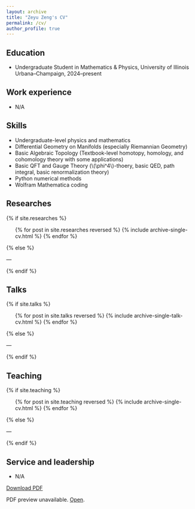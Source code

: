 ```yaml
---
layout: archive
title: "Zeyu Zeng's CV"
permalink: /cv/
author_profile: true
---
```


Education
------
- Undergraduate Student in Mathematics & Physics, University of Illinois Urbana–Champaign, 2024–present

Work experience
------
- N/A

Skills
------
- Undergraduate-level physics and mathematics
- Differential Geometry on Manifolds (especially Riemannian Geometry)
- Basic Algebraic Topology (Textbook-level homotopy, homology, and cohomology theory with some applications)
- Basic QFT and Gauge Theory (\\(\phi^4\\)-thoery, basic QED, path integral, basic renormalization theory)
- Python numerical methods
- Wolfram Mathematica coding

Researches
------
{% if site.researches %}
<ul>
  {% for post in site.researches reversed %}
    {% include archive-single-cv.html %}
  {% endfor %}
</ul>
{% else %}
<p>—</p>
{% endif %}

Talks
------
{% if site.talks %}
<ul>
  {% for post in site.talks reversed %}
    {% include archive-single-talk-cv.html  %}
  {% endfor %}
</ul>
{% else %}
<p>—</p>
{% endif %}

Teaching
------
{% if site.teaching %}
<ul>
  {% for post in site.teaching reversed %}
    {% include archive-single-cv.html %}
  {% endfor %}
</ul>
{% else %}
<p>—</p>
{% endif %}

Service and leadership
------
- N/A

<p><a href="{{ 'files/CV_Zeyu_Zeng.pdf' | relative_url }}" download>Download PDF</a></p>
<object data="{{ 'files/CV_Zeyu_Zeng.pdf' | relative_url }}" type="application/pdf" width="100%" height="100">
  <p>PDF preview unavailable. <a href="{{ 'files/CV_Zeyu_Zeng.pdf' | relative_url }}">Open</a>.</p>
</object>
